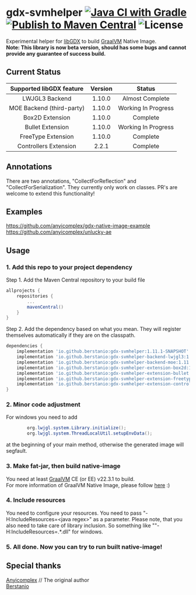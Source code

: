 # gdx-svmhelper [![Java CI with Gradle](https://github.com/anyicomplex/gdx-svmhelper/actions/workflows/gradle.yml/badge.svg)](https://github.com/anyicomplex/gdx-svmhelper/actions/workflows/gradle.yml) [![Publish to Maven Central](https://github.com/anyicomplex/gdx-svmhelper/actions/workflows/gradle-publish.yml/badge.svg)](https://github.com/anyicomplex/gdx-svmhelper/actions/workflows/gradle-publish.yml) ![License](https://img.shields.io/github/license/anyicomplex/gdx-svmhelper)

Experimental helper for [libGDX](https://libgdx.com/) to build [GraalVM](https://www.graalvm.org/) Native Image.  
**Note: This library is now beta version, should has some bugs and cannot provide any guarantee of success build.**

## Current Status
| Supported libGDX feature  |Version|        Status       |
|:-------------------------:|:-----:|:-------------------:|
|      LWJGL3 Backend       |1.10.0 |   Almost Complete   |
| MOE Backend (third-party) |1.10.0 | Working In Progress |
|      Box2D Extension      |1.10.0 |      Complete       |
|     Bullet Extension      |1.10.0 | Working In Progress |
|    FreeType Extension     |1.10.0 |      Complete       |
|   Controllers Extension   |2.2.1  |      Complete       |

## Annotations
There are two annotations, "CollectForReflection" and "CollectForSerialization". They currently only work on classes.
PR's are welcome to extend this functionality!

## Examples
https://github.com/anyicomplex/gdx-native-image-example  
https://github.com/anyicomplex/unlucky-ae

## Usage
### 1. Add this repo to your project dependency
Step 1. Add the Maven Central repository to your build file
```groovy
allprojects {
    repositories {
        ...
        mavenCentral()
    }
}
```

Step 2. Add the dependency based on what you mean. They will register themselves automatically if they are on the classpath.
```groovy
dependencies {
    implementation 'io.github.berstanio:gdx-svmhelper:1.11.1-SNAPSHOT'
    implementation 'io.github.berstanio:gdx-svmhelper-backend-lwjgl3:1.11.1-SNAPSHOT'     // LWJGL3
    implementation 'io.github.berstanio:gdx-svmhelper-backend-moe:1.11.1-SNAPSHOT'        // MOE
    implementation 'io.github.berstanio:gdx-svmhelper-extension-box2d:1.11.1-SNAPSHOT'    // Box2D
    implementation 'io.github.berstanio:gdx-svmhelper-extension-bullet:1.11.1-SNAPSHOT'   // Bullet
    implementation 'io.github.berstanio:gdx-svmhelper-extension-freetype:1.11.1-SNAPSHOT' // FreeType
    implementation 'io.github.berstanio:gdx-svmhelper-extension-controllers-lwjgl3:2.2.1-SNAPSHOT' // Controllers
}
```
### 2. Minor code adjustment
For windows you need to add
```java
        org.lwjgl.system.Library.initialize();
        org.lwjgl.system.ThreadLocalUtil.setupEnvData();
```
at the beginning of your main method, otherwise the generated image will segfault.
### 3. Make fat-jar, then build native-image
You need at least [GraalVM](https://www.graalvm.org/) CE (or EE) v22.3.1 to build.  
For more information of GraalVM Native Image, please follow [here](https://www.graalvm.org/reference-manual/native-image/) :)
### 4. Include resources
You need to configure your resources. You need to pass "-H:IncludeResources=\<java regex>" as a parameter. Please note, that you also need to take care of library inclusion.
So something like ""-H:IncludeResources=.*.dll" for windows.
### 5. All done. Now you can try to run built native-image!

## Special thanks
[Anyicomplex](https://github.com/anyicomplex/) // The original author  
[Berstanio](https://github.com/Berstanio)

